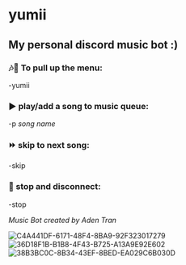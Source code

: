 # yumii

## My personal discord music bot :)

### 🎶🎵 To pull up the menu:
-yumii

### ▶ play/add a song to music queue:
-p *song name*

### ⏩ skip to next song:
-skip

### 🛑 stop and disconnect:
-stop

*Music Bot created by Aden Tran*

![C4A441DF-6171-48F4-8BA9-92F323017279](https://user-images.githubusercontent.com/47045532/169597225-1a4cdd4d-5157-40a3-8b27-d9a701006e4f.jpeg)
![36D18F1B-B1B8-4F43-B725-A13A9E92E602](https://user-images.githubusercontent.com/47045532/171982540-f5837935-cca4-49c5-a307-b5aa97966930.jpeg)
![38B3BC0C-8B34-43EF-8BED-EA029C6B030D](https://user-images.githubusercontent.com/47045532/171982546-ebaa54bd-cddc-4c47-a76d-ca5f59127acb.jpeg)

